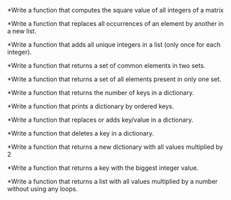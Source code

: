 *Write a function that computes the square value of all integers of a matrix

*Write a function that replaces all occurrences of an element by another in a new list.

*Write a function that adds all unique integers in a list (only once for each integer).

*Write a function that returns a set of common elements in two sets.

*Write a function that returns a set of all elements present in only one set.

*Write a function that returns the number of keys in a dictionary.

*Write a function that prints a dictionary by ordered keys.

*Write a function that replaces or adds key/value in a dictionary.

*Write a function that deletes a key in a dictionary.

*Write a function that returns a new dictionary with all values multiplied by 2

*Write a function that returns a key with the biggest integer value.

*Write a function that returns a list with all values multiplied by a number without using any loops.
